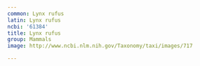 ```yaml
---
common: Lynx rufus
latin: Lynx rufus
ncbi: '61384'
title: Lynx rufus
group: Mammals
image: http://www.ncbi.nlm.nih.gov/Taxonomy/taxi/images/717

---
```

